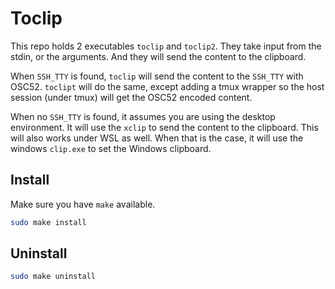 # Toclip

This repo holds 2 executables `toclip` and `toclip2`. They take input from
the stdin, or the arguments. And they will send the content to the clipboard.

When `SSH_TTY` is found, `toclip` will send the content to the `SSH_TTY` with
OSC52. `toclipt` will do the same, except adding a tmux wrapper so the host
session (under tmux) will get the OSC52 encoded content.

When no `SSH_TTY` is found, it assumes you are using the desktop environment.
It will use the `xclip` to send the content to the clipboard. This will also
works under WSL as well. When that is the case, it will use the windows
`clip.exe` to set the Windows clipboard.

## Install

Make sure you have `make` available.

```bash
sudo make install
```

## Uninstall

```bash
sudo make uninstall
```

